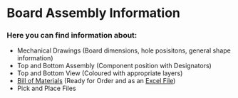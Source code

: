# Board Assembly Information 
### Here you can find information about:
* Mechanical Drawings (Board dimensions, hole posisitons, general shape information)
* Top and Bottom Assembly (Component position with Designators)
* Top and Bottom View (Coloured with appropriate layers)
* [Bill of Materials](https://github.com/MustafaBiyikli/SMAQ/blob/master/Hardware/Board%20Assembly/SMAQ-Board_DesignBOM.pdf) (Ready for Order and as an [Excel File](https://github.com/MustafaBiyikli/SMAQ/blob/master/Hardware/Board%20Assembly/SMAQ-Board_DesignBOM.xlsx))
* Pick and Place Files
